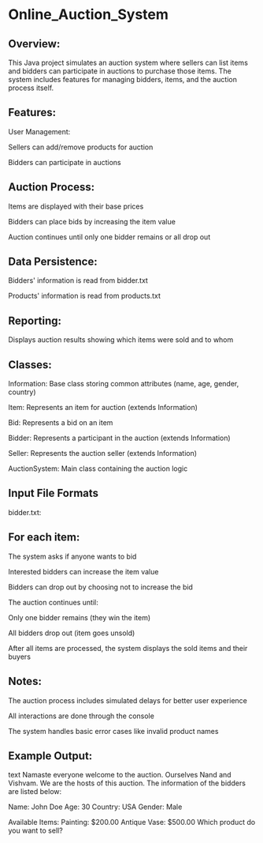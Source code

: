 # Online_Auction_System

## Overview:
This Java project simulates an auction system where sellers can list items and bidders can participate in auctions to purchase those items. The system includes features for managing bidders, items, and the auction process itself.

## Features:
User Management:

Sellers can add/remove products for auction

Bidders can participate in auctions

## Auction Process:

Items are displayed with their base prices

Bidders can place bids by increasing the item value

Auction continues until only one bidder remains or all drop out

## Data Persistence:

Bidders' information is read from bidder.txt

Products' information is read from products.txt

## Reporting:

Displays auction results showing which items were sold and to whom

## Classes:

Information: Base class storing common attributes (name, age, gender, country)

Item: Represents an item for auction (extends Information)

Bid: Represents a bid on an item

Bidder: Represents a participant in the auction (extends Information)

Seller: Represents the auction seller (extends Information)

AuctionSystem: Main class containing the auction logic

## Input File Formats
bidder.txt:

## For each item:

The system asks if anyone wants to bid

Interested bidders can increase the item value

Bidders can drop out by choosing not to increase the bid

The auction continues until:

Only one bidder remains (they win the item)

All bidders drop out (item goes unsold)

After all items are processed, the system displays the sold items and their buyers

## Notes:
The auction process includes simulated delays for better user experience

All interactions are done through the console

The system handles basic error cases like invalid product names

## Example Output:
text
Namaste everyone welcome to the auction.
Ourselves Nand and Vishvam. We are the hosts of this auction.
The information of the bidders are listed below:

Name: John Doe
Age: 30
Country: USA
Gender: Male

Available Items:
Painting: $200.00
Antique Vase: $500.00
Which product do you want to sell?
